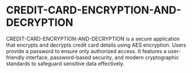 # CREDIT-CARD-ENCRYPTION-AND-DECRYPTION
CREDIT-CARD-ENCRYPTION-AND-DECRYPTION is a secure application that encrypts and decrypts credit card details using AES encryption. Users provide a password to ensure only authorized access. It features a user-friendly interface, password-based security, and modern cryptographic standards to safeguard sensitive data effectively.
